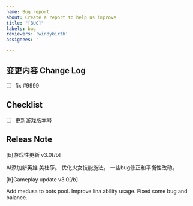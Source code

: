 ```yaml
---
name: Bug report
about: Create a report to help us improve
title: "[BUG]"
labels: bug
reviewers: 'windybirth'
assignees: ''

---
```


## 变更内容 Change Log

- [ ] fix #9999

## Checklist

- [ ] 更新游戏版本号

## Releas Note

[b]游戏性更新 v3.0[/b]

AI添加新英雄 美杜莎。
优化火女技能施法。
一些bug修正和平衡性改动。

[b]Gameplay update v3.0[/b]

Add medusa to bots pool.
Improve lina ability usage.
Fixed some bug and balance.
